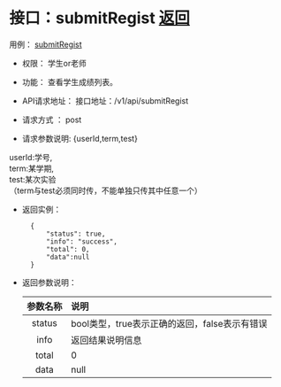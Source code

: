# 接口：submitRegist  [返回](../README.md)
用例： [submitRegist](../submitRegist.md)

- 权限：
    学生or老师
   
- 功能：
    查看学生成绩列表。
  
- API请求地址：
   接口地址：/v1/api/submitRegist
   
- 请求方式 ：
post

- 请求参数说明:
{userId,term,test}

userId:学号,<br>
term:某学期,<br>
test:某次实验<br>
（term与test必须同时传，不能单独只传其中任意一个）

- 返回实例：

        {
            "status": true,
            "info": "success",
            "total": 0,
            "data":null
        }

- 返回参数说明：

  |参数名称|说明|
  |:---------:|:--------------------------------------------------------|
  |status|bool类型，true表示正确的返回，false表示有错误|
  |info|返回结果说明信息|
  |total| 0|
  |data| null| 

